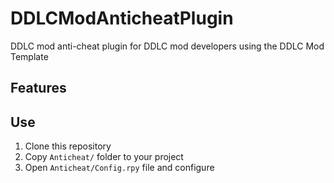 # DDLCModAnticheatPlugin
DDLC mod anti-cheat plugin for DDLC mod developers using the DDLC Mod Template

## Features

## Use
1. Clone this repository
2. Copy `Anticheat/` folder to your project
3. Open `Anticheat/Config.rpy` file and configure
